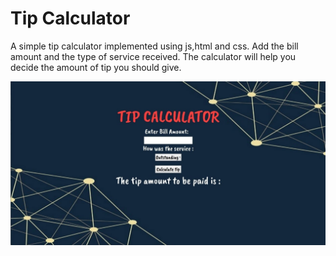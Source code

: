 # Tip Calculator
A simple tip calculator implemented using js,html and css.
Add the bill amount and the type of service received.
The calculator will help you decide the amount of tip you should give. 


![alt text](https://github.com/DivanshiGupta/Tip-Calculator/blob/master/images/rm.jpeg)
